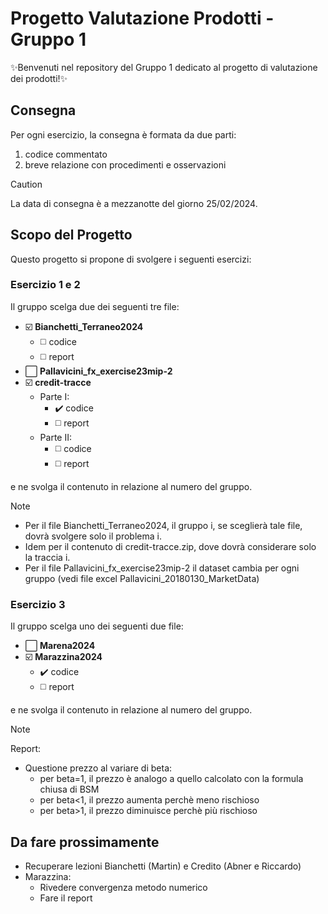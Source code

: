 # Progetto Valutazione Prodotti - Gruppo 1

✨Benvenuti nel repository del Gruppo 1 dedicato al progetto di valutazione dei prodotti!✨

## Consegna

Per ogni esercizio, la consegna è formata da due parti: 
1) codice commentato
2) breve relazione con procedimenti e osservazioni

> [!CAUTION]
> La data di consegna è a mezzanotte del giorno 25/02/2024.

## Scopo del Progetto

Questo progetto si propone di svolgere i seguenti esercizi: 

### Esercizio 1 e 2

Il gruppo scelga due dei seguenti tre file:

- ☑️ **Bianchetti_Terraneo2024**
  - ◻️ codice
  - ◻️ report 
- ⬜ **Pallavicini_fx_exercise23mip-2** 
- ☑️ **credit-tracce**
  - Parte I:
    - ✔️ codice
    - ◻️ report
  - Parte II:
    - ◻️ codice
    - ◻️ report

e ne svolga il contenuto in relazione al numero del gruppo.

> [!NOTE]
> - Per il file Bianchetti_Terraneo2024, il gruppo i, se sceglierà tale file, dovrà svolgere solo il problema i.
> - Idem per il contenuto di credit-tracce.zip, dove dovrà considerare solo la traccia i.
> - Per il file Pallavicini_fx_exercise23mip-2 il dataset cambia per ogni gruppo (vedi file excel Pallavicini_20180130_MarketData)

### Esercizio 3

Il gruppo scelga uno dei seguenti due file:

- ⬜ **Marena2024**
- ☑️ **Marazzina2024**
  - ✔️ codice
  - ◻️  report

e ne svolga il contenuto in relazione al numero del gruppo.

> [!NOTE]
> Report:
> - Questione prezzo al variare di beta:
>   - per beta=1, il prezzo è analogo a quello calcolato con la formula chiusa di BSM
>   - per beta<1, il prezzo aumenta perchè meno rischioso
>   - per beta>1, il prezzo diminuisce perchè più rischioso

## Da fare prossimamente

- Recuperare lezioni Bianchetti (Martin) e Credito (Abner e Riccardo)
- Marazzina:
  - Rivedere convergenza metodo numerico
  - Fare il report
